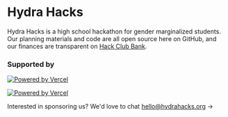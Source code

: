 # Hydra Hacks

Hydra Hacks is a high school hackathon for gender marginalized students. Our planning materials and code are all open source here on GitHub, and our finances are transparent on [Hack Club Bank](https://bank.hackclub.com/hydra-hacks).

### Supported by

[![Powered by Vercel](https://user-images.githubusercontent.com/72365100/154328564-eebc863f-eab6-4173-a43d-06ad0bc83c28.png#gh-light-mode-only)](https://vercel.com/?utm_source=[team-name]&utm_campaign=oss)

[![Powered by Vercel](https://user-images.githubusercontent.com/72365100/154328580-bb937133-411a-4a36-8839-561c22246091.png#gh-dark-mode-only)](https://vercel.com/?utm_source=[team-name]&utm_campaign=oss)

Interested in sponsoring us? We'd love to chat hello@hydrahacks.org &rarr;
